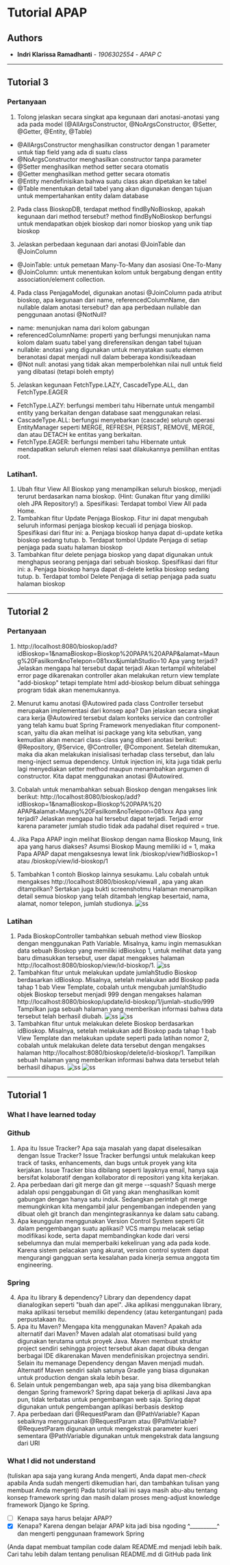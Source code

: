 # Tutorial APAP
## Authors
* **Indri Klarissa Ramadhanti** - *1906302554* - *APAP C*
---
## Tutorial 3
### Pertanyaan
1. Tolong jelaskan secara singkat apa kegunaan dari anotasi-anotasi yang ada pada model
(@AllArgsConstructor, @NoArgsConstructor, @Setter, @Getter, @Entity, @Table)
- @AllArgsConstructor menghasilkan constructor dengan 1 parameter untuk tiap field yang ada di suatu class
- @NoArgsConstructor menghasilkan constructor tanpa parameter
- @Setter menghasilkan method setter secara otomatis
- @Getter menghasilkan method getter secara otomatis
- @Entity mendefinisikan bahwa suatu class akan dipetakan ke tabel
- @Table menentukan detail tabel yang akan digunakan dengan tujuan untuk mempertahankan entity dalam database

2. Pada class BioskopDB, terdapat method findByNoBioskop, apakah kegunaan dari method
tersebut?
method findByNoBioskop berfungsi untuk mendapatkan objek bioskop dari nomor bioskop yang unik tiap bioskop

3. Jelaskan perbedaan kegunaan dari anotasi @JoinTable dan @JoinColumn
- @JoinTable: untuk pemetaan Many-To-Many dan asosiasi One-To-Many
- @JoinColumn: untuk menentukan kolom untuk bergabung dengan entity association/element collection.

4. Pada class PenjagaModel, digunakan anotasi @JoinColumn pada atribut bioskop, apa
kegunaan dari name, referencedColumnName, dan nullable dalam anotasi tersebut? dan apa
perbedaan nullable dan penggunaan anotasi @NotNull?
- name: menunjukan nama dari kolom gabungan
- referencedColumnName: properti yang berfungsi menunjukan nama kolom dalam suatu tabel yang direferensikan dengan tabel tujuan
- nullable: anotasi yang digunakan untuk menyatakan suatu elemen beranotasi dapat menjadi null dalam beberapa kondisi/keadaan
- @Not null: anotasi yang tidak akan memperbolehkan nilai null untuk field yang dibatasi (tetapi boleh empty)

5. Jelaskan kegunaan FetchType.LAZY, CascadeType.ALL, dan FetchType.EAGER
- FetchType.LAZY: berfungsi memberi tahu Hibernate untuk mengambil entity yang berkaitan dengan  database saat menggunakan relasi. 
- CascadeType.ALL: berfungsi menyebarkan (cascade) seluruh operasi EntityManager seperti MERGE, REFRESH, PERSIST, REMOVE, MERGE, dan atau DETACH ke entitas yang berkaitan. 
- FetchType.EAGER: berfungsi memberi tahu Hibernate untuk mendapatkan seluruh elemen relasi saat dilakukannya pemilihan entitas root.

### Latihan1. 
1. Ubah fitur View All Bioskop yang menampilkan seluruh bioskop, menjadi terurut
berdasarkan nama bioskop. (Hint: Gunakan fitur yang dimiliki oleh JPA Repository!)
a. Spesifikasi: Terdapat tombol View All pada Home.
2. Tambahkan fitur Update Penjaga Bioskop. Fitur ini dapat mengubah seluruh informasi
penjaga bioskop kecuali id penjaga bioskop. Spesifikasi dari fitur ini:
a. Penjaga bioskop hanya dapat di-update ketika bioskop sedang tutup.
b. Terdapat tombol Update Penjaga di setiap penjaga pada suatu halaman bioskop
3. Tambahkan fitur delete penjaga bioskop yang dapat digunakan untuk menghapus seorang
penjaga dari sebuah bioskop. Spesifikasi dari fitur ini:
a. Penjaga bioskop hanya dapat di-delete ketika bioskop sedang tutup.
b. Terdapat tombol Delete Penjaga di setiap penjaga pada suatu halaman bioskop

---
## Tutorial 2
### Pertanyaan
1. http://localhost:8080/bioskop/add?idBioskop=1&namaBioskop=Bioskop%20PAPA%20APAP&alamat=Maung%20Fasilkom&noTelepon=081xxx&jumlahStudio=10 Apa yang terjadi? Jelaskan mengapa hal tersebut dapat terjadi 
Akan tertampil whitelabel error page dikarenakan controller akan melakukan return view template "add-bioskop" tetapi template html add-bioskop belum dibuat sehingga program tidak akan menemukannya.

2. Menurut kamu anotasi @Autowired pada class Controller tersebut merupakan implementasi dari konsep apa? Dan jelaskan secara singkat cara kerja @Autowired tersebut dalam konteks service dan controller yang telah kamu buat
Spring Framework menyediakan fitur component-scan, yaitu dia akan melihat isi package yang kita sebutkan, yang kemudian akan mencari class-class yang diberi anotasi berikut: @Repository, @Service, @Controller, @Component.
Setelah ditemukan, maka dia akan melakukan inisialisasi terhadap class tersebut, dan lalu meng-inject semua dependency. Untuk injection ini, kita juga tidak perlu lagi menyediakan setter method maupun menambahkan argumen di constructor. Kita dapat menggunakan anotasi @Autowired.

3. Cobalah untuk menambahkan sebuah Bioskop dengan mengakses link berikut: http://localhost:8080/bioskop/add?idBioskop=1&namaBioskop=Bioskop%20PAPA%20 APAP&alamat=Maung%20Fasilkom&noTelepon=081xxx Apa yang terjadi? Jelaskan mengapa hal tersebut dapat terjadi.
Terjadi error karena parameter jumlah studio tidak ada padahal diset required = true.

4. Jika Papa APAP ingin melihat Bioskop dengan nama Bioskop Maung, link apa yang harus diakses?
Asumsi Bioskop Maung memiliki id = 1, maka Papa APAP dapat mengaksesnya lewat link /bioskop/view?idBioskop=1 atau /bioskop/view/id-bioskop/1

5. Tambahkan 1 contoh Bioskop lainnya sesukamu. Lalu cobalah untuk mengakses http://localhost:8080/bioskop/viewall , apa yang akan ditampilkan? Sertakan juga bukti screenshotmu
Halaman menampilkan detail semua bioskop yang telah ditambah lengkap besertaid, nama, alamat, nomor telepon, jumlah studionya. 
![ss](https://i.ibb.co/h8N2mhD/Screenshot-1869.png)

### Latihan
1. Pada BioskopController tambahkan sebuah method view Bioskop dengan menggunakan Path Variable. Misalnya, kamu ingin memasukkan data sebuah Bioskop yang memiliki idBioskop 1, untuk melihat data yang baru dimasukkan tersebut, user dapat mengakses halaman http://localhost:8080/bioskop/view/id-bioskop/1. 
![ss](https://i.ibb.co/3fNFVRr/Screenshot-1867.png)
2. Tambahkan fitur untuk melakukan update jumlahStudio Bioskop berdasarkan idBioskop. Misalnya, setelah melakukan add Bioskop pada tahap 1 bab View Template, cobalah untuk mengubah jumlahStudio objek Bioskop tersebut menjadi 999 dengan mengakses halaman http://localhost:8080/bioskop/update/id-bioskop/1/jumlah-studio/999 Tampilkan juga sebuah halaman yang memberikan informasi bahwa data tersebut telah berhasil diubah. 
![ss](https://i.ibb.co/C8s4sZq/Screenshot-1868.png) ![ss](https://i.ibb.co/h8N2mhD/Screenshot-1869.png)
3. Tambahkan fitur untuk melakukan delete Bioskop berdasarkan idBioskop. Misalnya, setelah melakukan add Bioskop pada tahap 1 bab View Template dan melakukan update seperti pada latihan nomor 2, cobalah untuk melakukan delete data tersebut dengan mengakses halaman http://localhost:8080/bioskop/delete/id-bioskop/1. Tampilkan sebuah halaman yang memberikan informasi bahwa data tersebut telah berhasil dihapus.
![ss](https://i.ibb.co/xSPVdHM/Screenshot-1870.png) ![ss](https://i.ibb.co/rcH0h31/Screenshot-1871.png)

---
## Tutorial 1
### What I have learned today
### Github
1. Apa itu Issue Tracker? Apa saja masalah yang dapat diselesaikan dengan Issue Tracker?
Issue Tracker berfungsi untuk melakukan keep track of tasks, enhancements, dan bugs untuk proyek yang kita kerjakan. Issue Tracker bisa dibilang seperti layaknya email, hanya saja bersifat kolaboratif dengan kollaborator di repositori yang kita kerjakan.
2. Apa perbedaan dari git merge dan git merge --squash?
Squash merge adalah opsi penggabungan di Git yang akan menghasilkan komit gabungan dengan hanya satu induk. Sedangkan perintah git merge memungkinkan kita mengambil jalur pengembangan independen yang dibuat oleh git branch dan mengintegrasikannya ke dalam satu cabang.
3. Apa keunggulan menggunakan Version Control System seperti Git dalam pengembangan
suatu aplikasi?
VCS mampu melacak setiap modifikasi kode, serta dapat membandingkan kode dari versi sebelumnya dan mulai memperbaiki kekeliruan yang ada pada kode. Karena sistem pelacakan yang akurat, version control system dapat mengurangi gangguan serta kesalahan pada kinerja semua anggota tim engineering.


### Spring
4. Apa itu library & dependency?
Library dan dependency dapat dianalogikan seperti "buah dan apel". Jika aplikasi menggunakan library, maka aplikasi tersebut memiliki dependency (atau ketergantungan) pada perpustakaan itu.
5. Apa itu Maven? Mengapa kita menggunakan Maven? Apakah ada alternatif dari Maven?
Maven adalah alat otomatisasi build yang digunakan terutama untuk proyek Java. Maven membuat struktur project sendiri sehingga project tersebut akan dapat dibuka dengan berbagai IDE dikarenakan Maven mendefinisikan projectnya sendiri. Selain itu memanage Dependency dengan Maven menjadi mudah. Alternatif Maven sendiri salah satunya Gradle yang biasa digunakan untuk production dengan skala lebih besar.
6. Selain untuk pengembangan web, apa saja yang bisa dikembangkan dengan Spring framework?
Spring dapat bekerja di aplikasi Java apa pun, tidak terbatas untuk pengembangan web saja. Spring dapat digunakan untuk pengembangan aplikasi berbasis desktop
7. Apa perbedaan dari @RequestParam dan @PathVariable? Kapan sebaiknya
menggunakan @RequestParam atau @PathVariable?
@RequestParam digunakan untuk mengekstrak parameter kueri sementara @PathVariable digunakan untuk mengekstrak data langsung dari URI

### What I did not understand
(tuliskan apa saja yang kurang Anda mengerti, Anda dapat men-_check_ apabila Anda
sudah mengerti dikemudian hari, dan tambahkan tulisan yang membuat Anda mengerti)
Pada tutorial kali ini saya masih abu-abu tentang konsep framework spring dan masih dalam proses
meng-adjust knowledge framework Django ke Spring.

- [ ] Kenapa saya harus belajar APAP?
- [x] Kenapa?
Karena dengan belajar APAP kita jadi bisa ngoding ^__________^ dan mengerti penggunaan framework Spring

(Anda dapat membuat tampilan code dalam README.md menjadi lebih baik. Cari tahu
lebih dalam tentang penulisan README.md di GitHub pada link
